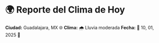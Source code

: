 # 🌍 Reporte del Clima de Hoy

**Ciudad:** Guadalajara, MX 🌐
**Clima:** 🌧️ Lluvia moderada
**Fecha:** 📅 10, 01, 2025 🚀
